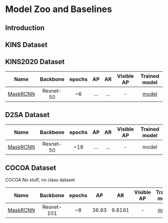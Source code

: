 # Model Zoo and Baselines

## Introduction

## KINS Dataset

## KINS2020 Dataset
| Name | Backbone | epochs |AP|AR|Visible AP| Trained model |
|-------|:---:|:-------:|:-------:|:-------:|:-------:|:-------:|
|[MaskRCNN](../configs/KINS2020/maskrcnn_R50_FPN_kins2020_6ep_bs1.yaml)|Resnet-50|~6|...|...|-|[model](https://www.notion.so/tqminh/aistron-model-zoo-8b68a1a9a17c48fcb3970c5ad84131f4?pvs=4#09713d0db22c4fd78c6272c0d87aa5cb)|


## D2SA Dataset
| Name | Backbone | epochs |AP|AR|Visible AP| Trained model |
|-------|:---:|:-------:|:-------:|:-------:|:-------:|:-------:|
|[MaskRCNN](../configs/D2SA/maskrcnn_R50_FPN_d2sa_18ep_bs2.yaml)|Resnet-50|~18|...|...|-|model|

## COCOA Dataset
COCOA No stuff, no class dataset

| Name | Backbone | epochs |AP|AR|Visible AP| Trained model |
|-------|:---:|:-------:|:-------:|:-------:|:-------:|:-------:|
|[MaskRCNN](../configs/COCOA/maskrcnn_R101_FPN_cocoa_8ep_bs2.yaml)|Resnet-101|~8|36.93|9.8191|-|[model](https://www.notion.so/tqminh/aistron-model-zoo-8b68a1a9a17c48fcb3970c5ad84131f4?pvs=4#248ceae1d1f74c339bfc24fb4b243f54)|